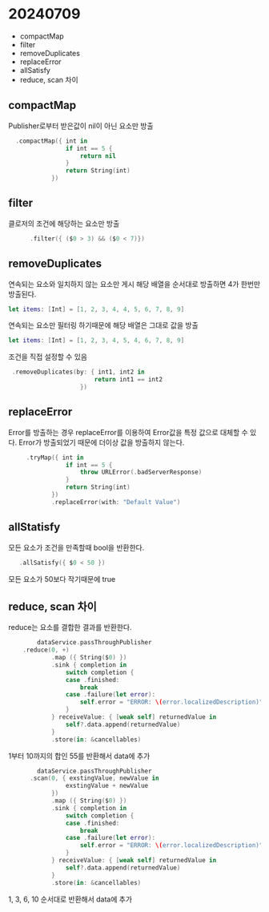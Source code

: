 # 20240709

- compactMap
- filter
- removeDuplicates
- replaceError
- allSatisfy
- reduce, scan 차이

## compactMap

Publisher로부터 받은값이 nil이 아닌 요소만 방출

```swift
  .compactMap({ int in
                if int == 5 {
                    return nil
                }
                return String(int)
            })
```

 

## filter

클로저의 조건에 해당하는 요소만 방출

```swift
      .filter({ ($0 > 3) && ($0 < 7)})
```

## removeDuplicates

연속되는 요소와 일치하지 않는 요소만 게시 해당 배열을 순서대로 방출하면 4가 한번만 방출된다.

```swift
let items: [Int] = [1, 2, 3, 4, 4, 5, 6, 7, 8, 9]
```

연속되는 요소만 필터링 하기때문에 해당 배열은 그대로 값을 방출

```swift
let items: [Int] = [1, 2, 3, 4, 5, 4, 6, 7, 8, 9]
```

조건을 직접 설정할 수 있음

```swift
 .removeDuplicates(by: { int1, int2 in
                        return int1 == int2
                    })
```

## replaceError

Error를 방출하는 경우 replaceError를 이용하여 Error값을 특정 값으로 대체할 수 있다. Error가 방출되었기 때문에 더이상 값을 방출하지 않는다.

```swift
     .tryMap({ int in
                if int == 5 {
                    throw URLError(.badServerResponse)
                }
                return String(int)
            })
            .replaceError(with: "Default Value")
```

## allStatisfy

모든 요소가 조건을 만족할때 bool을 반환한다.

```swift
   .allSatisfy({ $0 < 50 })
```

모든 요소가 50보다 작기때문에 true

## reduce, scan 차이

reduce는 요소를 결합한 결과를 반환한다.

```swift
 		dataService.passThroughPublisher    
    .reduce(0, +)
            .map ({ String($0) })
            .sink { completion in
                switch completion {
                case .finished:
                    break
                case .failure(let error):
                    self.error = "ERROR: \(error.localizedDescription)"
                }
            } receiveValue: { [weak self] returnedValue in
                self?.data.append(returnedValue)
            }
            .store(in: &cancellables)
```

1부터 10까지의 합인 55를 반환해서 data에 추가

```swift
 		dataService.passThroughPublisher
      .scan(0, { exstingValue, newValue in
                exstingValue + newValue
            })
            .map ({ String($0) })
            .sink { completion in
                switch completion {
                case .finished:
                    break
                case .failure(let error):
                    self.error = "ERROR: \(error.localizedDescription)"
                }
            } receiveValue: { [weak self] returnedValue in
                self?.data.append(returnedValue)
            }
            .store(in: &cancellables)
```

1, 3, 6, 10 순서대로 반환해서 data에 추가